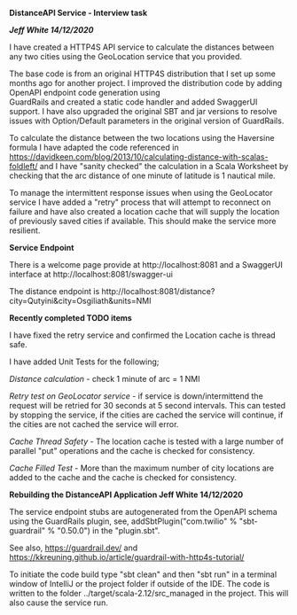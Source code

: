 **DistanceAPI Service - Interview task**

**_Jeff White 14/12/2020_**

I have created a HTTP4S API service to calculate the distances between any two cities 
using the GeoLocation service that you provided.

The base code is from an original HTTP4S distribution that I set up some months ago 
for another project.
I improved the distribution code by adding OpenAPI endpoint code generation using  
GuardRails and created a static code handler and added SwaggerUI support. 
I have also upgraded the original SBT and jar versions to resolve 
issues with Option/Default parameters in the original version of GuardRails.

To calculate the distance between the two locations using the Haversine formula 
I have adapted the code referenced in https://davidkeen.com/blog/2013/10/calculating-distance-with-scalas-foldleft/
and I have "sanity checked" the calculation in a Scala Worksheet by checking that the arc distance
of one minute of latitude is 1 nautical mile.

To manage the intermittent response issues when using the GeoLocator service I have added a "retry" process that will attempt 
to reconnect on failure and have also created a location cache that will supply the location of previously 
saved cities if available. This should make the service more resilient.

**Service Endpoint**

There is a welcome page provide at http://localhost:8081 and a SwaggerUI interface at http://localhost:8081/swagger-ui

The distance endpoint is http://localhost:8081/distance?city=Qutyini&city=Osgiliath&units=NMI

**Recently completed TODO items**

I have fixed the retry service and confirmed the Location cache is thread safe.

I have added Unit Tests for the following;

_Distance calculation_ - check 1 minute of arc = 1 NMI

_Retry test on GeoLocator service_ - if service is down/intermittend the request will be retried for 30 seconds at 5 second intervals.
This can tested by stopping the service, if the cities are cached the service will continue, if the cities are not cached the
service will error.

_Cache Thread Safety_ - The location cache is tested with a large number of parallel "put" operations and the cache is checked for consistency.

_Cache Filled Test_ - More than the maximum number of city locations are added to the cache and the cache is checked for consistency.

**Rebuilding the DistanceAPI Application Jeff White 14/12/2020**

The service endpoint stubs are autogenerated from the OpenAPI schema using the GuardRails plugin, 
 see, addSbtPlugin("com.twilio" % "sbt-guardrail" % "0.50.0") in the "plugin.sbt".
 
See also, https://guardrail.dev/ and https://kkreuning.github.io/article/guardrail-with-http4s-tutorial/
 
To initiate the code build type "sbt clean" and then "sbt run" in a terminal window of IntelliJ or the project folder if outside of the IDE. 
The code is written to the folder ../target/scala-2.12/src_managed in the project. This will also cause the service run.


